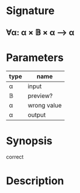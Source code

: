# Signature
## ∀α: α × 𝔹 × α ⟶ α

# Parameters

| type | name |
|------|------|
|α|input|
|𝔹|preview?|
|α|wrong value|
|α|output|

# Synopsis
correct

# Description
